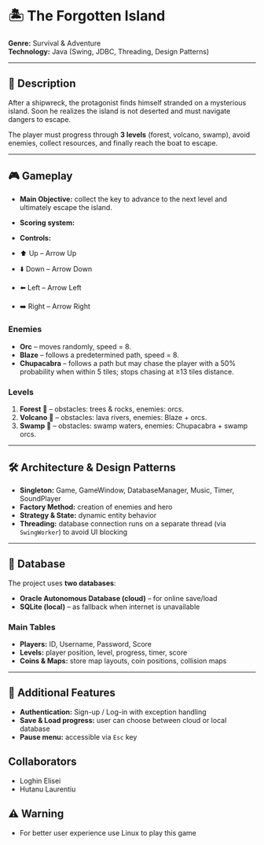 # 🏝️ The Forgotten Island

**Genre:** Survival & Adventure  
**Technology:** Java (Swing, JDBC, Threading, Design Patterns)  

---

## 📖 Description

After a shipwreck, the protagonist finds himself stranded on a mysterious island. Soon he realizes the island is not deserted and must navigate dangers to escape.  

The player must progress through **3 levels** (forest, volcano, swamp), avoid enemies, collect resources, and finally reach the boat to escape.  

---

## 🎮 Gameplay

- **Main Objective:** collect the key to advance to the next level and ultimately escape the island.  
- **Scoring system:**  

- **Controls:**  
- ⬆️ Up – Arrow Up  
- ⬇️ Down – Arrow Down  
- ⬅️ Left – Arrow Left  
- ➡️ Right – Arrow Right  

### Enemies
- **Orc** – moves randomly, speed = 8.  
- **Blaze** – follows a predetermined path, speed = 8.  
- **Chupacabra** – follows a path but may chase the player with a 50% probability when within 5 tiles; stops chasing at ≥13 tiles distance.  

### Levels
1. **Forest 🌲** – obstacles: trees & rocks, enemies: orcs.  
2. **Volcano 🌋** – obstacles: lava rivers, enemies: Blaze + orcs.  
3. **Swamp 🐉** – obstacles: swamp waters, enemies: Chupacabra + swamp orcs.  

---

## 🛠️ Architecture & Design Patterns

- **Singleton:** Game, GameWindow, DatabaseManager, Music, Timer, SoundPlayer  
- **Factory Method:** creation of enemies and hero  
- **Strategy & State:** dynamic entity behavior  
- **Threading:** database connection runs on a separate thread (via `SwingWorker`) to avoid UI blocking  

---

## 💾 Database

The project uses **two databases**:
- **Oracle Autonomous Database (cloud)** – for online save/load  
- **SQLite (local)** – as fallback when internet is unavailable  

### Main Tables
- **Players:** ID, Username, Password, Score  
- **Levels:** player position, level, progress, timer, score  
- **Coins & Maps:** store map layouts, coin positions, collision maps  

---

## 🔑 Additional Features
- **Authentication:** Sign-up / Log-in with exception handling  
- **Save & Load progress:** user can choose between cloud or local database  
- **Pause menu:** accessible via `Esc` key  

## Collaborators
- Loghin Elisei 
- Hutanu Laurentiu

## ⚠️ Warning 
- For better user experience use Linux to play this game
